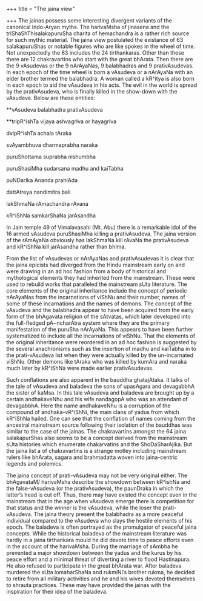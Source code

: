 +++
title = "The jaina view"

+++
The jainas possess some interesting divergent variants of the canonical
Indo-Aryan myths. The harivaMsha of jinasena and the
triShaShThisalakapuruSha charita of hemachandra is a rather rich source
for such mythic material. The jaina view postulated the existance of 63
salakapuruShas or notable figures who are like spokes in the wheel of
time. Not unexpectedly the 63 includes the 24 tirthankaras. Other than
these there are 12 chakravartins who start with the great bhArata. Then
there are the 9 vAsudevas or the 9 nArAyaNas, 9 balabhadras and 9
prativAsudevas. In each epoch of the time wheel is born a vAsudeva or a
nArAyaNa with an elder brother termed the balabhadra. A woman called a
kR^itya is also born in each epoch to aid the vAsudeva in his acts. The
evil in the world is spread by the prativAsudeva, who is finally killed
in the show-down with the vAsudeva. Below are these entities:

**vAsudeva balabhadra prativAsudeva  
  
**tripR^ishTa vijaya ashvagrIva or hayagrIva  
  
dvipR^ishTa achala tAraka  
  
svAyambhuva dharmaprabha naraka  
  
puruShottama suprabha nishumbha  
  
puruShasiMha sudarsana madhu and kaiTabha  
  
puNDarIka Ananda prahlAda  
  
dattAtreya nandimitra bali  
  
lakShmaNa rAmachandra rAvana  
  
kR^iShNa samkarShaNa jarAsandha

In Jain temple 49 of Vimalavasahi (Mt. Abu) there is a remarkable idol
of the 16 armed vAsudeva puruShasiMha killing a prativAsudeva. The jaina
version of the rAmAyaNa obviously has lakShmaNa kill rAvaNa the
prativAsudeva and kR^iShNa kill jarAsandha rather than bhIma.

From the list of vAsudevas or nArAyaNas and prativAsudevas it is clear
that the jaina epicists had diverged from the Hindu mainstream early on
and were drawing in an ad hoc fashion from a body of historical and
mythological elements they had inherited from the mainstream. These were
used to rebuild works that paralleled the mainstream sUta literature.
The core elements of the original inheritance include the concept of
periodic nArAyaNas from the incarnations of viShNu and their number,
names of some of these incarnations and the names of demons. The concept
of the vAsudeva and the balabhadra appear to have been acquired from the
early form of the bhAgavata religion of the sAtvatas, which later
developed into the full-fledged pA\~ncharAtra system where they are the
primary manifestation of the puruSha nArAyaNa. This appears to have been
further systematized to include all the incarnations of viShNu. That the
elements of the original inheritance were reordered in an ad hoc fashion
is suggested by the several anachronisms such as the insertion of madhu
and kaiTabha in to the prati-vAsudeva list when they were actually
killed by the un-incarnated viShNu. Other demons like tAraka who was
killed by kumAra and naraka much later by kR^iShNa were made earlier
prativAsudevas.

Such conflations are also apparent in the bauddha ghatajAtaka. It talks
of the tale of vAsudeva and baladeva the sons of upasAgara and
devagabbhA the sister of kaMsa. In this tale vAsudeva and baladeva are
brought up by a certain andhakaveNhu and his wife nandagopA who was an
attendant of devagabbhA. Here the name andhakaveNhu is a corruption of
the compound of andhaka-vR^iShNi, the main clans of yadus from which
kR^iShNa hailed. One can see that the conflation of names coming from
the ancestral mainstream source following their isolation of the
bauddhas was similar to the case of the jainas. The chakravartins
amongst the 64 jaina salakapurShas also seems to be a concept derived
from the mainstream sUta histories which enumerate chakarvatins and the
ShoDaSharAjika. But the jaina list a of chakravartins is a strange
motley including mainstream rulers like bhArata, sagara and brahmadatta
woven into jaina-centric legends and polemics.

The jaina concept of prati-vAsudeva may not be very original either. The
bhAgavataM/ harivaMsha describe the showdown between kR^ishNa and the
false-vAsudeva (or the prativAsudeva), the paunDraka in which the
latter’s head is cut off. Thus, there may have existed the concept
even in the mainstream that in the age when vAsudeva emerge there is
competition for that status and the winner is the vAsudeva, while the
loser the prati-vAsudeva. The jaina theory present the balabhadra as a
more peaceful individual compared to the vAsudeva who slays the hostile
elements of his epoch. The baladeva is often portrayed as the
promulgator of peaceful jaina concepts. While the historical baladeva of
the mainstream literature was hardly in a jaina tirthankara mould he did
devote time to peace efforts even in the account of the harivaMsha.
During the marriage of sAmbha he prevented a major showdown between the
yadus and the kurus by his peace effort and a minimal threat of
diverting a river to flood Hastinapura. He also refused to participate
in the great bhArata war. After baladeva murdered the sUta lomaharShaNa
and rukmiNI’s brother rukma, he decided to retire from all military
activities and he and his wives devoted themselves to shrauta practices.
These may have provided the jainas with the inspiration for their idea
of the baladeva.
